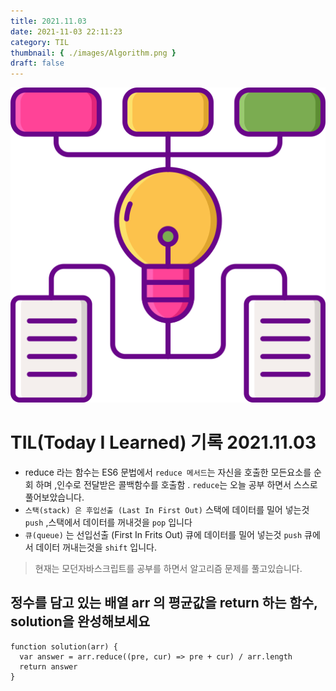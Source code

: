 ```yaml
---
title: 2021.11.03
date: 2021-11-03 22:11:23
category: TIL
thumbnail: { ./images/Algorithm.png }
draft: false
---
```


![알고리즘](./images/Algorithm.png)

# TIL(Today I Learned) 기록 2021.11.03

- reduce 라는 함수는 ES6 문법에서 `reduce 메서드`는 자신을 호출한 모든요소를 순회 하며 ,인수로 전달받은 콜백함수를 호출함 . `reduce`는 오늘 공부 하면서 스스로 풀어보았습니다.
- `스택(stack) 은 후입선출 (Last In First Out)` 스택에 데이터를 밀어 넣는것 `push` ,스택에서 데이터를 꺼내것을 `pop` 입니다
- `큐(queue)` 는 선입선출 (First In Frits Out) 큐에 데이터를 밀어 넣는것 `push` 큐에서 데이터 꺼내는것을 `shift` 입니다.

> 현재는 모던자바스크립트를 공부를 하면서 알고리즘 문제를 풀고있습니다.

## 정수를 담고 있는 배열 arr 의 평균값을 return 하는 함수, solution을 완성해보세요

```tsx
function solution(arr) {
  var answer = arr.reduce((pre, cur) => pre + cur) / arr.length
  return answer
}
```
